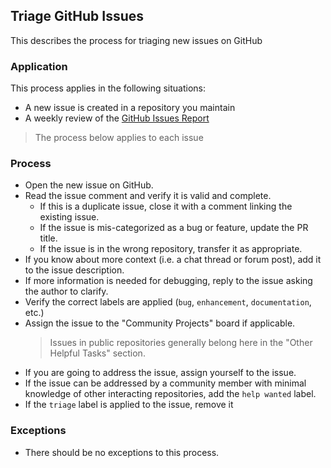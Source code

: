 ## Triage GitHub Issues
This describes the process for triaging new issues on GitHub

### Application
This process applies in the following situations:
- A new issue is created in a repository you maintain
- A weekly review of the [GitHub Issues Report](https://github.com/NeonGeckoCom/.github/actions/workflows/get_issues.yml)
> The process below applies to each issue

### Process
- Open the new issue on GitHub.
- Read the issue comment and verify it is valid and complete.
  - If this is a duplicate issue, close it with a comment linking the existing issue.
  - If the issue is mis-categorized as a bug or feature, update the PR title.
  - If the issue is in the wrong repository, transfer it as appropriate.
- If you know about more context (i.e. a chat thread or forum post), add it to the issue description.
- If more information is needed for debugging, reply to the issue asking the author to clarify.
- Verify the correct labels are applied (`bug`, `enhancement`, `documentation`, etc.)
- Assign the issue to the "Community Projects" board if applicable.
  > Issues in public repositories generally belong here in the "Other Helpful Tasks" section.
- If you are going to address the issue, assign yourself to the issue.
- If the issue can be addressed by a community member with minimal knowledge of other
  interacting repositories, add the `help wanted` label.
- If the `triage` label is applied to the issue, remove it

### Exceptions
- There should be no exceptions to this process.
